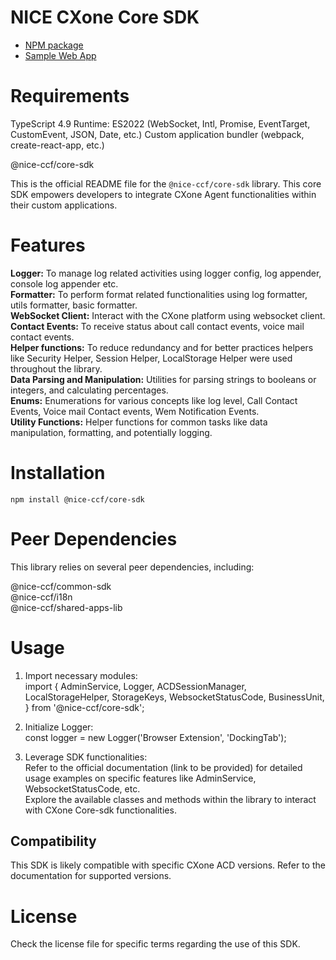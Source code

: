 # NICE CXone Core SDK

*  [NPM package](https://www.npmjs.com/package/@nice-ccf/core-sdk)
*  [Sample Web App](https://github.com/nice-cxone/webapp-acd-cxagent-sdk-consumer)

# Requirements

TypeScript 4.9
Runtime: ES2022 (WebSocket, Intl, Promise, EventTarget, CustomEvent, JSON, Date, etc.)
Custom application bundler (webpack, create-react-app, etc.)

@nice-ccf/core-sdk

This is the official README file for the `@nice-ccf/core-sdk` library. This core SDK empowers developers to integrate CXone Agent functionalities within their custom applications.

# Features

<b>Logger:</b> To manage log related activities using logger config, log appender, console log appender etc.
<br/>
<b>Formatter:</b> To perform format related functionalities using log formatter, utils formatter, basic formatter.
<br/>
<b>WebSocket Client:</b> Interact with the CXone platform using websocket client.
<br/>
<b>Contact Events:</b> To receive status about call contact events, voice mail contact events.
<br/>
<b>Helper functions:</b> To reduce redundancy and for better practices helpers like Security Helper, Session Helper, LocalStorage Helper were used throughout the library.
<br/>
<b>Data Parsing and Manipulation:</b> Utilities for parsing strings to booleans or integers, and calculating percentages.
<br/>
<b>Enums:</b> Enumerations for various concepts like log level, Call Contact Events, Voice mail Contact events, Wem Notification Events.
<br/>
<b>Utility Functions:</b> Helper functions for common tasks like data manipulation, formatting, and potentially logging.


# Installation

`npm install @nice-ccf/core-sdk`


# Peer Dependencies
This library relies on several peer dependencies, including:

@nice-ccf/common-sdk<br/>
@nice-ccf/i18n<br/>
@nice-ccf/shared-apps-lib<br/>

# Usage

1. Import necessary modules:
   <br />
    import {
    AdminService,
      Logger,
    ACDSessionManager,
    LocalStorageHelper,
    StorageKeys,
    WebsocketStatusCode,
    BusinessUnit,
  } from '@nice-ccf/core-sdk';

2. Initialize Logger:<br/>
   const logger = new Logger('Browser Extension', 'DockingTab');

3. Leverage SDK functionalities:<br />
   Refer to the official documentation (link to be provided) for detailed usage examples on specific features like AdminService, WebsocketStatusCode, etc.<br />
   Explore the available classes and methods within the library to interact with CXone Core-sdk functionalities.

## Compatibility

This SDK is likely compatible with specific CXone ACD versions. Refer to the documentation for supported versions.

# License

Check the license file for specific terms regarding the use of this SDK.